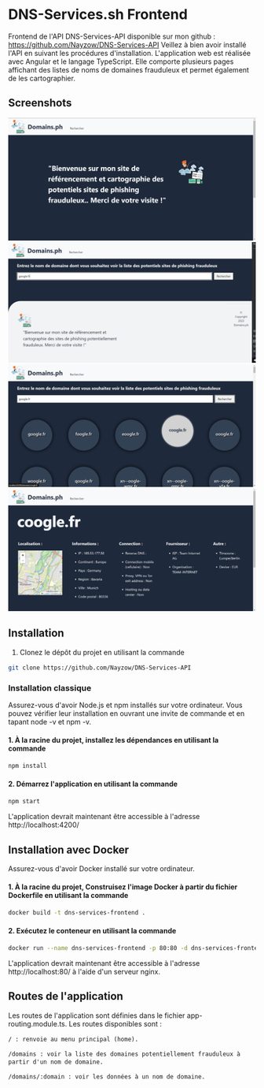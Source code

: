 # DNS-Services.sh Frontend

Frontend de l'API DNS-Services-API disponible sur mon github : https://github.com/Nayzow/DNS-Services-API
Veillez à bien avoir installé l'API en suivant les procédures d'installation.
L'application web est réalisée avec Angular et le langage TypeScript. Elle comporte plusieurs pages affichant des listes de noms de domaines frauduleux et permet également de les cartographier.

## Screenshots

![img.png](src%2Fassets%2Fimages%2Fscreenshots%2Fimg.png)
![img_1.png](src%2Fassets%2Fimages%2Fscreenshots%2Fimg_1.png)
![img_2.png](src%2Fassets%2Fimages%2Fscreenshots%2Fimg_2.png)
![img_3.png](src%2Fassets%2Fimages%2Fscreenshots%2Fimg_3.png)

## Installation

1. Clonez le dépôt du projet en utilisant la commande

```bash
git clone https://github.com/Nayzow/DNS-Services-API
```

### Installation classique

Assurez-vous d'avoir Node.js et npm installés sur votre ordinateur. Vous pouvez vérifier leur installation en ouvrant une invite de commande et en tapant node -v et npm -v.


#### 1. À la racine du projet, installez les dépendances en utilisant la commande

```bash
npm install
```

#### 2. Démarrez l'application en utilisant la commande

```bash
npm start
```

L'application devrait maintenant être accessible à l'adresse http://localhost:4200/

## Installation avec Docker

Assurez-vous d'avoir Docker installé sur votre ordinateur.

#### 1. À la racine du projet, Construisez l'image Docker à partir du fichier Dockerfile en utilisant la commande

```bash
docker build -t dns-services-frontend .
```

#### 2. Exécutez le conteneur en utilisant la commande

```bash
docker run --name dns-services-frontend -p 80:80 -d dns-services-frontend
```

L'application devrait maintenant être accessible à l'adresse http://localhost:80/ à l'aide d'un serveur nginx.

## Routes de l'application

Les routes de l'application sont définies dans le fichier app-routing.module.ts. Les routes disponibles sont :

```
/ : renvoie au menu principal (home).
```

```
/domains : voir la liste des domaines potentiellement frauduleux à partir d'un nom de domaine.
```

```
/domains/:domain : voir les données à un nom de domaine.
```
